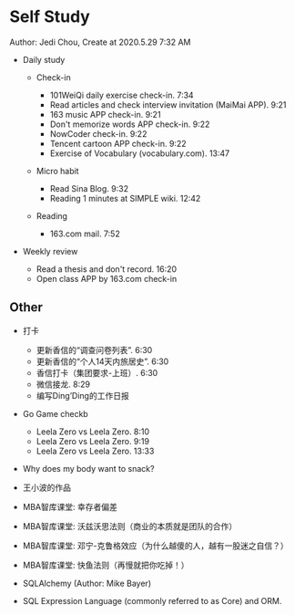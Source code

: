 # Self Study

Author: Jedi Chou, Create at 2020.5.29 7:32 AM

* Daily study

  * Check-in
    * 101WeiQi daily exercise check-in. 7:34
    * Read articles and check interview invitation (MaiMai APP). 9:21
    * 163 music APP check-in. 9:21
    * Don't memorize words APP check-in. 9:22
    * NowCoder check-in. 9:22
    * Tencent cartoon APP check-in. 9:22
    * Exercise of Vocabulary (vocabulary.com). 13:47

  * Micro habit
    * Read Sina Blog. 9:32
    * Reading 1 minutes at SIMPLE wiki. 12:42

  * Reading
    * 163.com mail. 7:52

* Weekly review
  * Read a thesis and don't record. 16:20
  * Open class APP by 163.com check-in

## Other

* 打卡
  * 更新香信的“调查问卷列表”. 6:30
  * 更新香信的“个人14天内旅居史”. 6:30
  * 香信打卡（集团要求-上班）. 6:30
  * 微信接龙. 8:29
  * 编写Ding’Ding的工作日报

* Go Game checkb
  * Leela Zero vs Leela Zero. 8:10
  * Leela Zero vs Leela Zero. 9:19
  * Leela Zero vs Leela Zero. 13:33

* Why does my body want to snack?
* 王小波的作品
* MBA智库课堂: 幸存者偏差
* MBA智库课堂: 沃兹沃思法则（商业的本质就是团队的合作）
* MBA智库课堂: 邓宁-克鲁格效应（为什么越傻的人，越有一股迷之自信？）
* MBA智库课堂: 快鱼法则（再慢就把你吃掉！）

* SQLAlchemy (Author: Mike Bayer)
* SQL Expression Language (commonly referred to as Core) and ORM.
